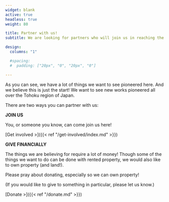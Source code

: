 ```yaml
---
widget: blank
active: true
headless: true
weight: 80

title: Partner with us!
subtitle: We are looking for partners who will join us in reaching the Japanese in Northern Japan.

design:
  columns: "1"

  #spacing:
  #  padding: ["20px", "0", "20px", "0"]

---
```


As you can see, we have a lot of things we want to see pioneered here. And we believe this is just the start! We want to see new works pioneered all over the Tohoku region of Japan.

There are two ways you can partner with us:

**JOIN US**

You, or someone you know, can come join us here! 

[Get involved >]({{< ref "/get-involved/index.md" >}})

**GIVE FINANCIALLY**

The things we are believing for require a lot of money! Though some of the things we want to do can be done with rented property, we would also like to own property (and land!).

Please pray about donating, especially so we can own property!

(If you would like to give to something in particular, please let us know.)

[Donate >]({{< ref "/donate.md" >}})
